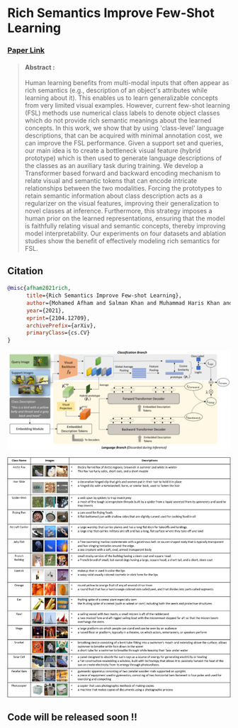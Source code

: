 # Rich Semantics Improve Few-Shot Learning 
### [Paper Link](https://arxiv.org/abs/2104.12709) 

> #### Abstract :
> Human learning benefits from multi-modal inputs that often appear as rich semantics (e.g., description of an object's attributes while learning about it). This enables us to learn generalizable concepts from very limited visual examples. However, current few-shot learning (FSL) methods use numerical class labels to denote object classes which do not provide rich semantic meanings about the learned concepts. In this work, we show that by using  'class-level' language descriptions, that can be acquired with minimal annotation cost, we can improve the FSL performance. Given a support set and queries, our main idea is to create a bottleneck visual feature (hybrid prototype) which is then used to generate language descriptions of the classes as an auxiliary task during training. We develop a Transformer based forward and backward encoding mechanism to relate visual and semantic tokens that can encode intricate relationships between the two modalities. Forcing the prototypes to retain semantic information about class description acts as a regularizer on the visual features, improving their generalization to novel classes at inference. Furthermore, this strategy imposes a human prior on the learned representations, ensuring that the model is faithfully relating visual and semantic concepts, thereby improving model interpretability. Our experiments on four datasets and ablation studies show the benefit of effectively modeling rich semantics for FSL.

## Citation
```bibtex
@misc{afham2021rich,
      title={Rich Semantics Improve Few-shot Learning}, 
      author={Mohamed Afham and Salman Khan and Muhammad Haris Khan and Muzammal Naseer and Fahad Shahbaz Khan},
      year={2021},
      eprint={2104.12709},
      archivePrefix={arXiv},
      primaryClass={cs.CV}
}
```


![alt text](https://github.com/MohamedAfham/RS_FSL/blob/main/Figures/Architecture.png?raw=true)

![alt text](https://github.com/MohamedAfham/RS_FSL/blob/main/Figures/Dataset.png?raw=true)

## Code will be released soon !!
